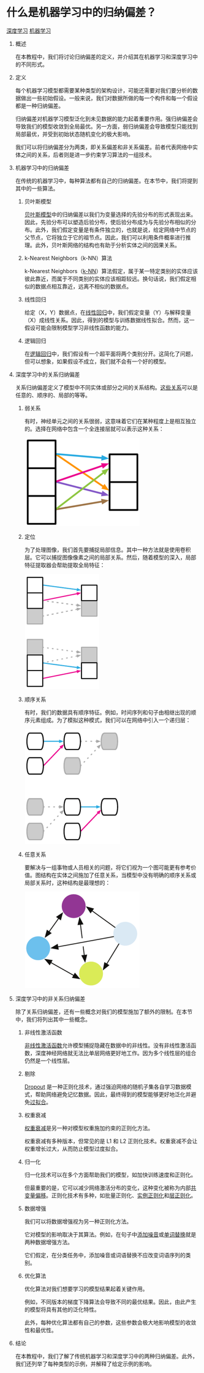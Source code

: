 # 什么是机器学习中的归纳偏差？

[深度学习](https://www.baeldung.com/cs/category/ai/deep-learning) [机器学习](https://www.baeldung.com/cs/category/ai/ml)

1. 概述

    在本教程中，我们将讨论归纳偏差的定义，并介绍其在机器学习和深度学习中的不同形式。

2. 定义

    每个机器学习模型都需要某种类型的架构设计，可能还需要对我们要分析的数据做出一些初始假设。一般来说，我们对数据所做的每一个构件和每一个假设都是一种归纳偏差。

    归纳偏差对机器学习模型泛化到未见数据的能力起着重要作用。强归纳偏差会导致我们的模型收敛到全局最优。另一方面，弱归纳偏差会导致模型只能找到局部最优，并受到初始状态随机变化的极大影响。

    我们可以将归纳偏差分为两类，即关系偏差和非关系偏差。前者代表网络中实体之间的关系，后者则是进一步约束学习算法的一组技术。

3. 机器学习中的归纳偏差

    在传统的机器学习中，每种算法都有自己的归纳偏差。在本节中，我们将提到其中的一些算法。

    1. 贝叶斯模型

        [贝叶斯模型](https://www.baeldung.com/cs/bayesian-networks)中的归纳偏差以我们为变量选择的先验分布的形式表现出来。因此，先验分布可以塑造后验分布，使后验分布成为与先验分布相似的分布。此外，我们假定变量是有条件独立的，也就是说，给定网络中节点的父节点，它将独立于它的祖节点。因此，我们可以利用条件概率进行推理。此外，贝叶斯网络的结构也有助于分析实体之间的因果关系。

    2. k-Nearest Neighbors（k-NN）算法

        k-Nearest Neighbors（[k-NN](https://www.baeldung.com/cs/k-nearest-neighbors)）算法假定，属于某一特定类别的实体应该彼此靠近，而属于不同类别的实体应该相距较远。换句话说，我们假定相似的数据点相互靠近，远离不相似的数据点。

    3. 线性回归

        给定（X，Y）数据点，在[线性回归](https://www.baeldung.com/cs/linear-vs-logistic-regression)中，我们假定变量（Y）与解释变量（X）成线性关系。因此，得到的模型与训练数据线性拟合。然而，这一假设可能会限制模型学习非线性函数的能力。

    4. 逻辑回归

        在[逻辑回归](https://www.baeldung.com/cs/gradient-descent-logistic-regression)中，我们假设有一个超平面将两个类别分开。这简化了问题，但可以想象，如果假设不成立，我们就不会有一个好的模型。

4. 深度学习中的关系归纳偏差

    关系归纳偏差定义了模型中不同实体或部分之间的关系结构。[这些关系](https://arxiv.org/pdf/1806.01261.pdf)可以是任意的、顺序的、局部的等等。

    1. 弱关系

        有时，神经单元之间的关系很弱，这意味着它们在某种程度上是相互独立的。选择在网络中包含一个全连接层就可以表示这种关系：

        ![fc](pic/fc-300x231.webp)

    2. 定位

        为了处理图像，我们首先要捕捉局部信息。其中一种方法就是使用卷积层。它可以捕捉图像像素之间的局部关系。然后，随着模型的深入，局部特征提取器会帮助提取全局特征：

        ![局部特征](pic/locality-194x300.webp)

    3. 顺序关系

        有时，我们的数据具有顺序特征。例如，时间序列和句子由相继出现的顺序元素组成。为了模拟这种模式，我们可以在网络中引入一个递归层：

        ![seq](pic/seq-249x300.webp)

    4. 任意关系

        要解决与一组事物或人员相关的问题，将它们视为一个图可能更有参考价值。图结构在实体之间施加了任意关系，当模型中没有明确的顺序关系或局部关系时，这种结构是最理想的：

        ![图](pic/graph-300x252.webp)

5. 深度学习中的非关系归纳偏差

    除了关系归纳偏差，还有一些概念对我们的模型施加了额外的限制。在本节中，我们将列出其中一些概念。

    1. 非线性激活函数

        [非线性激活函数](https://www.baeldung.com/cs/ml-nonlinear-activation-functions)允许模型捕捉隐藏在数据中的非线性。没有非线性激活函数，深度神经网络就无法比单层网络更好地工作。因为多个线性层的组合仍然是一个线性层。

    2. 剔除

        [Dropout](https://www.cs.toronto.edu/~rsalakhu/papers/srivastava14a.pdf) 是一种正则化技术，通过强迫网络的随机子集各自学习数据模式，帮助网络避免记忆数据。因此，最终得到的模型能够更好地泛化并避免[过拟合](https://www.baeldung.com/cs/ml-underfitting-overfitting)。

    3. 权重衰减

        [权重衰减](https://d2l.ai/chapter_multilayer-perceptrons/weight-decay.html)是另一种对模型权重施加约束的正则化方法。

        权重衰减有多种版本，但常见的是 L1 和 L2 正则化技术。权重衰减不会让权重增长过大，从而防止模型过度拟合。

    4. 归一化

        归一化技术可以在多个方面帮助我们的模型，如加快训练速度和正则化。

        但最重要的是，它可以减少网络激活分布的变化，这种变化被称为内部[共变量偏移](https://c.d2l.ai/stanford-cs329p/_static/pdfs/cs329p_slides_8_1.pdf)。正则化技术有多种，如批量正则化、[实例正则化](https://arxiv.org/pdf/1607.08022.pdf)和[层正则化](https://arxiv.org/pdf/1607.06450.pdf)。

    5. 数据增强

        我们可以将数据增强视为另一种正则化方法。

        它对模型的影响取决于其算法。例如，在句子中[添加噪音](https://aclanthology.org/2021.findings-emnlp.234.pdf)或[单词替换](https://aclanthology.org/D19-1670.pdf?ref=https://githubhelp.com)就是两种数据增强方法。

        它们假定，在分类任务中，添加噪音或词语替换不应改变词语序列的类别。

    6. 优化算法

        优化算法对我们想要学习的模型结果起着关键作用。

        例如，不同版本的梯度下降算法会导致不同的最优结果。因此，由此产生的模型将具有其他的泛化特性。

        此外，每种优化算法都有自己的参数，这些参数会极大地影响模型的收敛性和最优性。

6. 结论

    在本教程中，我们了解了传统机器学习和深度学习中的两种归纳偏差。此外，我们还列举了每种类型的示例，并解释了给定示例的影响。
